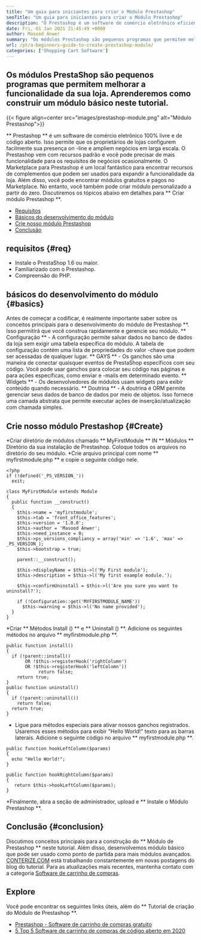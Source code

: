 ```yaml
---
title: "Um guia para iniciantes para criar o Módulo Prestashop" 
seoTitle: "Um guia para iniciantes para criar o Módulo Prestashop" 
description: "O Prestashop é um software de comércio eletrônico eficiente e econômico de código aberto para configurar a loja on -line. Os complementos do Prestashop ajudam os proprietários de armazenamento a expandir a funcionalidade." 
date: Fri, 01 Jan 2021 21:45:49 +0000
author: Masood Anwer
summary: "Os módulos Prestashop são pequenos programas que permitem melhorar a funcionalidade da sua loja. Aprenderemos como construir um módulo básico neste tutorial." 
url: /pt/a-beginners-guide-to-create-prestashop-module/
categories: ['Shopping Cart Software']
---
```


## Os módulos PrestaShop são pequenos programas que permitem melhorar a funcionalidade da sua loja. Aprenderemos como construir um módulo básico neste tutorial.

{{< figure align=center src="images/prestashop-module.png" alt="Módulo Prestashop">}}

** Prestashop ** é um software de comércio eletrônico 100% livre e de código aberto. Isso permite que os proprietários de lojas configurem facilmente sua presença on -line e ampliem negócios em larga escala. O Prestashop vem com recursos padrão e você pode precisar de mais funcionalidade para os requisitos de negócios ocasionalmente. O Marketplace para Prestashop é um local fantástico para encontrar recursos de complementos que podem ser usados ​​para expandir a funcionalidade da loja. Além disso, você pode encontrar módulos gratuitos e pagos no Marketplace. No entanto, você também pode criar módulo personalizado a partir do zero.
Discutiremos os tópicos abaixo em detalhes para ** Criar módulo Prestashop **.
  * [Requisitos][1]
  * [Básicos do desenvolvimento do módulo][2]
  * [Crie nosso módulo Prestashop][3]
  * [Conclusão][4]

## requisitos {#req}
  * Instale o PrestaShop 1.6 ou maior.
  * Familiarizado com o Prestashop.
  * Compreensão do PHP.

## básicos do desenvolvimento do módulo {#basics}
Antes de começar a codificar, é realmente importante saber sobre os conceitos principais para o desenvolvimento do módulo de Prestashop **. Isso permitirá que você construa rapidamente e gerencie seu módulo.
** Configuração ** - A configuração permite salvar dados no banco de dados da loja sem exigir uma tabela específica do módulo. A tabela de configuração contém uma lista de propriedades do valor -chave que podem ser acessadas de qualquer lugar.
** GAYS ** - Os ganchos são uma maneira de conectar quaisquer eventos de PrestaShop específicos com seu código. Você pode usar ganchos para colocar seu código nas páginas e para ações específicas, como enviar e -mails em determinado evento.
** Widgets ** - Os desenvolvedores de módulos usam widgets para exibir conteúdo quando necessário.
** Doutrina ** - A doutrina é ORM permite gerenciar seus dados de banco de dados por meio de objetos. Isso fornece uma camada abstrata que permite executar ações de inserção/atualização com chamada simples.

## Crie nosso módulo Prestashop {#Create}
  *Criar diretório de módulos chamado ** MyFirstModule ** IN ** Módulos ** Diretório da sua instalação de Prestashop. Coloque todos os arquivos no diretório do seu módulo.
  *Crie arquivo principal com nome ** myfirstmodule.php ** e copie o seguinte código nele.
```
<?php
if (!defined('_PS_VERSION_'))
  exit;

class MyFirstModule extends Module
{
  public function __construct()
  {
    $this->name = 'myfirstmodule';
    $this->tab = 'front_office_features';
    $this->version = '1.0.0';
    $this->author = 'Masood Anwer';
    $this->need_instance = 0;
    $this->ps_versions_compliancy = array('min' => '1.6', 'max' => _PS_VERSION_); 
    $this->bootstrap = true;

    parent::__construct();

    $this->displayName = $this->l('My First module');
    $this->description = $this->l('My first example module.');

    $this->confirmUninstall = $this->l('Are you sure you want to uninstall?');

    if (!Configuration::get('MYFIRSTMODULE_NAME'))   
      $this->warning = $this->l('No name provided');
  }
}
```
  *Criar ** Métodos Install () ** e ** Uninstall () **. Adicione os seguintes métodos no arquivo ** myfirstmodule.php **.
```
public function install()
{
  if (!parent::install()
       OR !$this->registerHook('rightColumn')
       OR !$this->registerHook('leftColumn'))
            return false;
    return true;
}
public function uninstall()
{
  if (!parent::uninstall())
    return false;
  return true;
}
```
  * Ligue para métodos especiais para ativar nossos ganchos registrados. Usaremos esses métodos para exibir "Hello World!" texto para as barras laterais. Adicione o seguinte código no arquivo ** myfirstmodule.php **.
```
public function hookLeftColumn($params)
{
  echo "Hello World!";
}

public function hookRightColumn($params)
{
   return $this->hookLeftColumn($params);
}
```
  *Finalmente, abra a seção de administrador, upload e ** Instale o Módulo Prestashop **.

## Conclusão {#conclusion}
Discutimos conceitos principais para a construção do ** Módulo de Prestashop ** neste tutorial. Além disso, desenvolvemos módulo básico que pode ser usado como ponto de partida para mais módulos avançados. [CONTERIZE.COM][5] está trabalhando constantemente em novas postagens do blog do tutorial. Para as atualizações mais recentes, mantenha contato com a categoria [Software de carrinho de compras][6].

## Explore
Você pode encontrar os seguintes links úteis, além do ** Tutorial de criação do Módulo de Prestashop **.
  * [Prestashop - Software de carrinho de compras gratuito][7]
  * [5 Top 5 Software de carrinho de compras de código aberto em 2020][8]

  
[1]: #Req
[2]: #Basics
[3]: #Create
[4]: #Conclusion
[5]: https://containerize.com
[6]: https://blog.containerize.com/category/shopping-cart-software/
[7]: https://products.containerize.com/ecommerce/prestashop
[8]: https://blog.containerize.com/2020/11/27/top-5-open-source-shopping-cart-software-in-2020/
